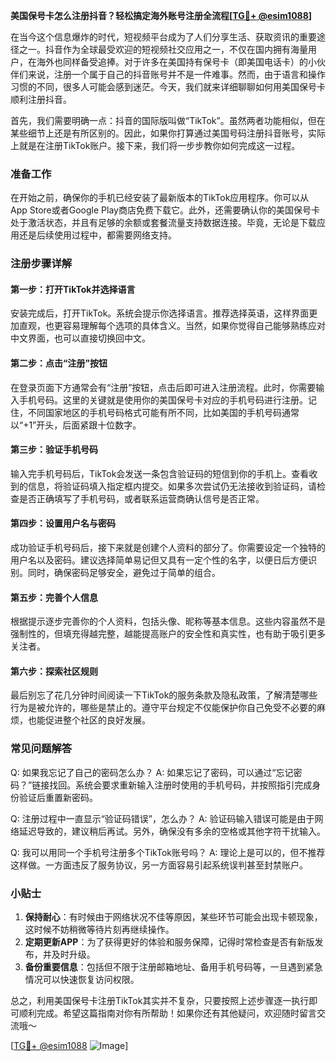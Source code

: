 **美国保号卡怎么注册抖音？轻松搞定海外账号注册全流程[[TG💪+ @esim1088](https://t.me/s/esim1088)]**

在当今这个信息爆炸的时代，短视频平台成为了人们分享生活、获取资讯的重要途径之一。抖音作为全球最受欢迎的短视频社交应用之一，不仅在国内拥有海量用户，在海外也同样备受追捧。对于许多在美国持有保号卡（即美国电话卡）的小伙伴们来说，注册一个属于自己的抖音账号并不是一件难事。然而，由于语言和操作习惯的不同，很多人可能会感到迷茫。今天，我们就来详细聊聊如何用美国保号卡顺利注册抖音。

首先，我们需要明确一点：抖音的国际版叫做“TikTok”。虽然两者功能相似，但在某些细节上还是有所区别的。因此，如果你打算通过美国号码注册抖音账号，实际上就是在注册TikTok账户。接下来，我们将一步步教你如何完成这一过程。

### 准备工作

在开始之前，确保你的手机已经安装了最新版本的TikTok应用程序。你可以从App Store或者Google Play商店免费下载它。此外，还需要确认你的美国保号卡处于激活状态，并且有足够的余额或套餐流量支持数据连接。毕竟，无论是下载应用还是后续使用过程中，都需要网络支持。

### 注册步骤详解

#### 第一步：打开TikTok并选择语言
安装完成后，打开TikTok。系统会提示你选择语言。推荐选择英语，这样界面更加直观，也更容易理解每个选项的具体含义。当然，如果你觉得自己能够熟练应对中文界面，也可以直接切换回中文。

#### 第二步：点击“注册”按钮
在登录页面下方通常会有“注册”按钮，点击后即可进入注册流程。此时，你需要输入手机号码。这里的关键就是使用你的美国保号卡对应的手机号码进行注册。记住，不同国家地区的手机号码格式可能有所不同，比如美国的手机号码通常以“+1”开头，后面紧跟十位数字。

#### 第三步：验证手机号码
输入完手机号码后，TikTok会发送一条包含验证码的短信到你的手机上。查看收到的信息，将验证码填入指定框内提交。如果多次尝试仍无法接收到验证码，请检查是否正确填写了手机号码，或者联系运营商确认信号是否正常。

#### 第四步：设置用户名与密码
成功验证手机号码后，接下来就是创建个人资料的部分了。你需要设定一个独特的用户名以及密码。建议选择简单易记但又具有一定个性的名字，以便日后方便识别。同时，确保密码足够安全，避免过于简单的组合。

#### 第五步：完善个人信息
根据提示逐步完善你的个人资料，包括头像、昵称等基本信息。这些内容虽然不是强制性的，但填充得越完整，越能提高账户的安全性和真实性，也有助于吸引更多关注者。

#### 第六步：探索社区规则
最后别忘了花几分钟时间阅读一下TikTok的服务条款及隐私政策，了解清楚哪些行为是被允许的，哪些是禁止的。遵守平台规定不仅能保护你自己免受不必要的麻烦，也能促进整个社区的良好发展。

### 常见问题解答

Q: 如果我忘记了自己的密码怎么办？
A: 如果忘记了密码，可以通过“忘记密码？”链接找回。系统会要求重新输入注册时使用的手机号码，并按照指引完成身份验证后重置新密码。

Q: 注册过程中一直显示“验证码错误”，怎么办？
A: 验证码输入错误可能是由于网络延迟导致的，建议稍后再试。另外，确保没有多余的空格或其他字符干扰输入。

Q: 我可以用同一个手机号注册多个TikTok账号吗？
A: 理论上是可以的，但不推荐这样做。一方面违反了服务协议，另一方面容易引起系统误判甚至封禁账户。

### 小贴士

1. **保持耐心**：有时候由于网络状况不佳等原因，某些环节可能会出现卡顿现象，这时候不妨稍微等待片刻再继续操作。
2. **定期更新APP**：为了获得更好的体验和服务保障，记得时常检查是否有新版发布，并及时升级。
3. **备份重要信息**：包括但不限于注册邮箱地址、备用手机号码等，一旦遇到紧急情况可以快速恢复访问权限。

总之，利用美国保号卡注册TikTok其实并不复杂，只要按照上述步骤逐一执行即可顺利完成。希望这篇指南对你有所帮助！如果你还有其他疑问，欢迎随时留言交流哦～

[[TG💪+ @esim1088](https://t.me/s/esim1088) ![Image](https://i.postimg.cc/4NQfJmqS/Snipaste-2025-05-13-00-14-12.png)]